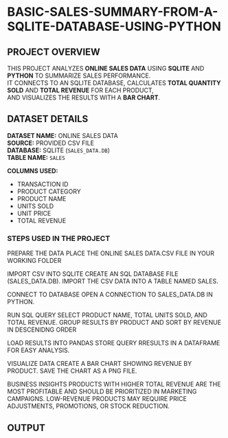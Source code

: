 # BASIC-SALES-SUMMARY-FROM-A-SQLITE-DATABASE-USING-PYTHON

##  PROJECT OVERVIEW
THIS PROJECT ANALYZES **ONLINE SALES DATA** USING **SQLITE** AND **PYTHON** TO SUMMARIZE SALES PERFORMANCE.  
IT CONNECTS TO AN SQLITE DATABASE, CALCULATES **TOTAL QUANTITY SOLD** AND **TOTAL REVENUE** FOR EACH PRODUCT,  
AND VISUALIZES THE RESULTS WITH A **BAR CHART**.

##  DATASET DETAILS
**DATASET NAME:** ONLINE SALES DATA  
**SOURCE:** PROVIDED CSV FILE  
**DATABASE:** SQLITE (`SALES_DATA.DB`)  
**TABLE NAME:** `SALES`

**COLUMNS USED:**
- TRANSACTION ID  
- PRODUCT CATEGORY  
- PRODUCT NAME  
- UNITS SOLD  
- UNIT PRICE  
- TOTAL REVENUE   

### STEPS USED IN THE PROJECT
 PREPARE THE DATA
PLACE THE ONLINE SALES DATA.CSV FILE IN YOUR WORKING FOLDER
 
IMPORT CSV INTO SQLITE
CREATE AN SQL DATABASE FILE (SALES_DATA.DB).
IMPORT THE CSV DATA INTO A TABLE NAMED SALES.

CONNECT TO DATABASE
OPEN A CONNECTION TO SALES_DATA.DB  IN PYTHON.

RUN SQL QUERY
SELECT PRODUCT NAME, TOTAL UNITS SOLD, AND TOTAL REVENUE.
GROUP RESULTS BY PRODUCT AND SORT BY REVENUE IN DESCENIDNG ORDER

LOAD RESULTS INTO PANDAS
STORE QUERY RRESULTS IN A DATAFRAME FOR EASY ANALYSIS.

VISUALIZE DATA
CREATE A BAR CHART SHOWING  REVENUE BY PRODUCT.
SAVE THE CHART AS  A PNG FILE.

BUSINESS INSIGHTS
PRODUCTS WITH HIGHER TOTAL REVENUE ARE THE MOST PROFITABLE AND SHOULD BE PRIORITIZED IN MARKETING CAMPAIGNS.
LOW-REVENUE PRODUCTS MAY REQUIRE PRICE ADJUSTMENTS, PROMOTIONS, OR STOCK REDUCTION.

## OUTPUT



